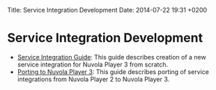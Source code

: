 Title: Service Integration Development
Date: 2014-07-22 19:31 +0200

Service Integration Development
===============================

  * [Service Integration Guide](apps/guide.html): This guide describes creation of a new service
    integration for Nuvola Player 3 from scratch.
  * [Porting to Nuvola Player 3](apps/porting.html): This guide describes porting of service
    integrations from Nuvola Player 2 to Nuvola Player 3.
